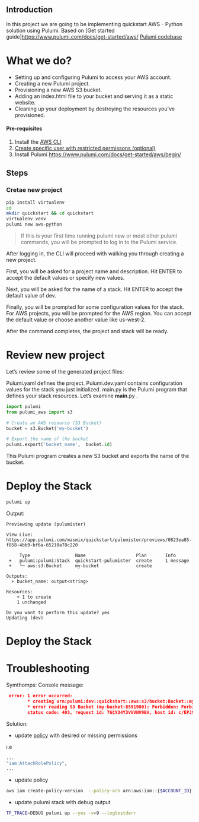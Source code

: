 ## Introduction

In this project we are going to be implementing quickstart AWS - Python solution using Pulumi. 
Based on [Get started guide]https://www.pulumi.com/docs/get-started/aws/
[Pulumi codebase](https://github.com/pulumi/pulumi)


# What we do?

- Setting up and configuring Pulumi to access your AWS account.
- Creating a new Pulumi project.
- Provisioning a new AWS S3 bucket.
- Adding an index.html file to your bucket and serving it as a static website.
- Cleaning up your deployment by destroying the resources you've provisioned.

#### Pre-requisites 
1. Install the [AWS CLI](https://docs.aws.amazon.com/cli/latest/userguide/cli-chap-install.html) 
2. [Create specific user with restricted permissons (optional)](Permissions-accounts-set-up/README.md) 
2. Install Pulumi https://www.pulumi.com/docs/get-started/aws/begin/

## Steps

### Cretae new project

```sh
pip install virtualenv
cd
mkdir quickstart && cd quickstart
virtualenv venv
pulumi new aws-python
```

> If this is your first time running pulumi new or most other pulumi commands, you will be prompted to log in to the Pulumi service. 

After logging in, the CLI will proceed with walking you through creating a new project.

First, you will be asked for a project name and description. Hit ENTER to accept the default values or specify new values.

Next, you will be asked for the name of a stack. Hit ENTER to accept the default value of dev.

Finally, you will be prompted for some configuration values for the stack. For AWS projects, you will be prompted for the AWS region. You can accept the default value or choose another value like us-west-2.

After the command completes, the project and stack will be ready.

# Review new project

Let’s review some of the generated project files:

Pulumi.yaml defines the project.
Pulumi.dev.yaml contains configuration values for the stack you just initialized.
main.py is the Pulumi program that defines your stack resources.
Let’s examine __main__.py .

```python
import pulumi
from pulumi_aws import s3

# Create an AWS resource (S3 Bucket)
bucket = s3.Bucket('my-bucket')

# Export the name of the bucket
pulumi.export('bucket_name',  bucket.id)
```

This Pulumi program creates a new S3 bucket and exports the name of the bucket.


# Deploy the Stack 

```sh
pulumi up 
```


Output:
```console
Previewing update (pulumister)

View Live: https://app.pulumi.com/masmix/quickstart/pulumister/previews/0823ea85-f858-4bb9-bf6a-65210a78c220

     Type                 Name                   Plan       Info
 +   pulumi:pulumi:Stack  quickstart-pulumister  create     1 message
 +   └─ aws:s3:Bucket     my-bucket              create

Outputs:
  + bucket_name: output<string>

Resources:
    + 1 to create
    1 unchanged

Do you want to perform this update? yes
Updating (dev)
```

# Deploy the Stack 



# Troubleshooting

Symthomps:
Console message:

```json
 error: 1 error occurred:
        * creating urn:pulumi:dev::quickstart::aws:s3/bucket:Bucket::my-bucket: 1 error occurred:
        * error reading S3 Bucket (my-bucket-8591980): Forbidden: Forbidden
        status code: 403, request id: 7GCY34Y3VVVNV9BV, host id: c/EPJ9OTw20oNzo45jhd5tV3e447DutdFivpljl7JqTArvr7TEhEd1mBAWz3oDBC1bukbA8nUQw=
```

Solution:

- update [policy](Permissions-accounts-set-up/tools-admin-user-policy.json) with desired or missing permissions

i.e
```sh
...
"iam:AttachRolePolicy",
...
```

- update policy 

```sh
aws iam create-policy-version  --policy-arn arn:aws:iam::{$ACCOUNT_ID}:policy/aws-refarch-cross-account-pipeline-sts-and-cloudformation-policy  --policy-document file://Permissions-accounts-set-up/tools-admin-user-policy.json --profile developer1  --set-as-default
```

- update pulumi stack with debug output 
```sh
TF_TRACE=DEBUG pulumi up --yes -v=9 --logtostderr
```